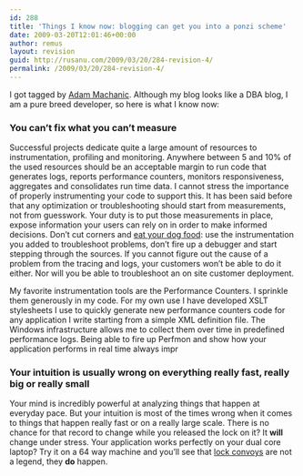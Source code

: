 ```yaml
---
id: 288
title: 'Things I know now: blogging can get you into a ponzi scheme'
date: 2009-03-20T12:01:46+00:00
author: remus
layout: revision
guid: http://rusanu.com/2009/03/20/284-revision-4/
permalink: /2009/03/20/284-revision-4/
---
```

I got tagged by <a href="http://sqlblog.com/blogs/adam_machanic/archive/2009/03/16/things-i-know-now.aspx" target="_blank">Adam Machanic</a>. Although my blog looks like a DBA blog, I am a pure breed developer, so here is what I know now:

### You can&#8217;t fix what you can&#8217;t measure

Successful projects dedicate quite a large amount of resources to instrumentation, profiling and monitoring. Anywhere between 5 and 10% of the used resources should be an acceptable margin to run code that generates logs, reports performance counters, monitors responsiveness, aggregates and consolidates run time data. I cannot stress the importance of properly instrumenting your code to support this. It has been said before that any optimization or troubleshooting should start from measurements, not from guesswork. Your duty is to put those measurements in place, expose information your users can rely on in order to make informed decisions. Don&#8217;t cut corners and <a href="http://en.wikipedia.org/wiki/Eat_one%27s_own_dog_food" target="_blank">eat your dog food</a>: use the instrumentation you added to troubleshoot problems, don&#8217;t fire up a debugger and start stepping through the sources. If you cannot figure out the cause of a problem from the tracing and logs, your customers won&#8217;t be able to do it either. Nor will you be able to troubleshoot an on site customer deployment.

My favorite instrumentation tools are the Performance Counters. I sprinkle them generously in my code. For my own use I have developed XSLT stylesheets I use to quickly generate new performance counters code for any application I write starting from a simple XML definition file. The Windows infrastructure allows me to collect them over time in predefined performance logs. Being able to fire up Perfmon and show how your application performs in real time always impr 

### Your intuition is usually wrong on everything really fast, really big or really small

Your mind is incredibly powerful at analyzing things that happen at everyday pace. But your intuition is most of the times wrong when it comes to things that happen really fast or on a really large scale. There is no chance for that record to change while you released the lock on it? It **will** change under stress. Your application works perfectly on your dual core laptop? Try it on a 64 way machine and you&#8217;ll see that <a href="http://en.wikipedia.org/wiki/Lock_convoy" target="_blank">lock convoys</a> are not a legend, they **do** happen.

###